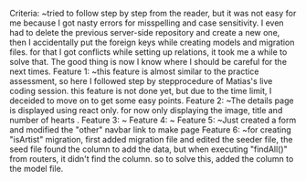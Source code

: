 Criteria: ~tried to follow step by step from the reader, but it was not easy for me because I got nasty errors for misspelling and case sensitivity. I even had to delete the previous server-side repository and create a new one, then I accidentally put the foreign keys while creating models and migration files. for that I got conflicts while setting up relations, it took me a while to solve that. The good thing is now I know where I should be careful for the next times.
Feature 1: ~this feature is almost similar to the practice assessment, so here I followed step by stepprocedure of Matias's live coding session. <The artworks are displayed with their number of bids they have in the database> this feature is not done yet, but due to the time limit, I deceided to move on to get some easy points.
Feature 2: ~The details page is displayed using react only. for now only displaying the image, title and number of hearts .
Feature 3: ~
Feature 4: ~
Feature 5: ~Just created a form and modified the "other" navbar link to make <start an auction> page
Feature 6: ~for creating "isArtist" migration, first added migration file and edited the seeder file, the seed file found the column to add the data, but when executing "findAll()" from routers, it didn't find the column. so to solve this, added the column to the model file.
